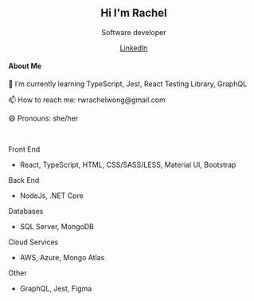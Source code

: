 <h2 align="center">Hi I'm Rachel</h2>
 <p align="center">Software developer</p>

<p align="center">
  <a href="https://www.linkedin.com/in/rwongy/">LinkedIn</a>
</p>

<h4>About Me</h4>
<div>
 <p>🌱 I’m currently learning TypeScript, Jest, React Testing Library, GraphQL</p>
 <p>📫 How to reach me: rwrachelwong@gmail.com</p>
 <p>😄 Pronouns: she/her</p>
</div>

<br />

Front End
 - React, TypeScript, HTML, CSS/SASS/LESS, Material UI, Bootstrap

Back End
 - NodeJs, .NET Core

Databases
 - SQL Server, MongoDB

Cloud Services
 - AWS, Azure, Mongo Atlas
 
Other
 - GraphQL, Jest, Figma
   
<!--
**rachwongrw/rachwongrw** is a ✨ _special_ ✨ repository because its `README.md` (this file) appears on your GitHub profile.

Here are some ideas to get you started:

- 🔭 I’m currently working on ...
- 🌱 I’m currently learning ...
- 👯 I’m looking to collaborate on ...
- 🤔 I’m looking for help with ...
- 💬 Ask me about ...
- 📫 How to reach me: ...
- 😄 Pronouns: ...
- ⚡ Fun fact: ...
-->
